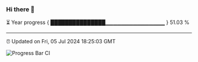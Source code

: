 ### Hi there 👋

⏳ Year progress { ███████████████▁▁▁▁▁▁▁▁▁▁▁▁▁▁▁ } 51.03 %

---

⏰ Updated on Fri, 05 Jul 2024 18:25:03 GMT

![Progress Bar CI](https://github.com/ZhaoGui/ZhaoGui/workflows/Progress%20Bar%20CI/badge.svg)
